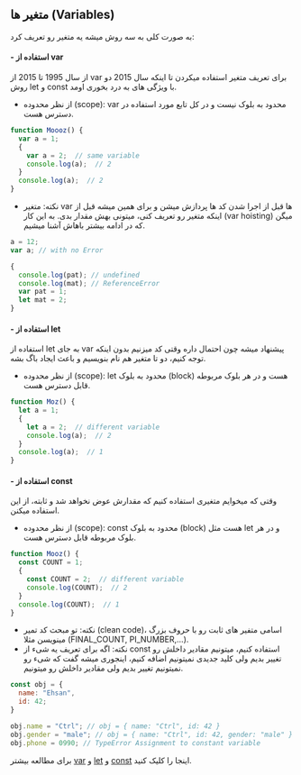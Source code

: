 ## متغیر ها (Variables)
به صورت کلی به سه روش میشه یه متغیر رو تعریف کرد:
####  - استفاده از var

از سال 1995 تا 2015 از var برای تعریف متغیر استفاده میکردن تا اینکه سال 2015 دو روش let و const با ویژگی های به درد بخوری اومد.
  - از نظر محدوده (scope): var محدود به بلوک نیست و در کل تابع مورد استفاده در دسترس هست.
```js
function Moooz() {
  var a = 1;
  {
    var a = 2;  // same variable
    console.log(a);  // 2
  }
  console.log(a);  // 2
}
```
  - نکته: متغیر var ها قبل از اجرا شدن کد ها پردازش میشن و برای همین میشه قبل از اینکه متغیر رو تعریف کنی، میتونی بهش مقدار بدی. به این کار (var hoisting) میگن که در ادامه بیشتر باهاش آشنا میشیم. 
```js
a = 12;
var a; // with no Error

{
  console.log(pat); // undefined
  console.log(mat); // ReferenceError
  var pat = 1;
  let mat = 2;
}
```
####  - استفاده از let

استفاده از let به جای var پیشنهاد میشه چون احتمال داره وقتی کد میزنیم بدون اینکه توجه کنیم، دو تا متغیر هم نام بنویسیم و باعث ایجاد باگ بشه.
  - از نظر محدوده (scope): let محدود به بلوک (block) هست و در هر بلوک مربوطه قابل دسترس هست.
```js
function Moz() {
  let a = 1;
  {
    let a = 2;  // different variable
    console.log(a);  // 2
  }
  console.log(a);  // 1
}
```
####  - استفاده از const

وقتی که میخوایم متغیری استفاده کنیم که مقدارش عوض نخواهد شد و ثابته، از این استفاده میکنن.
  - از نظر محدوده (scope): const محدود به بلوک (block) هست مثل let و در هر بلوک مربوطه قابل دسترس هست.
```js
function Mooz() {
  const COUNT = 1;
  {
    const COUNT = 2;  // different variable
    console.log(COUNT);  // 2
  }
  console.log(COUNT);  // 1
}
```
  - نکته: تو مبحث کد تمیر (clean code)، اسامی متفیر های ثابت رو با حروف بزرگ مینویسن مثلا (FINAL_COUNT, PI_NUMBER,...).
  - نکته: اگه برای تعریف یه شیء از const استفاده کنیم، میتونیم مقادیر داخلش رو تغییر بدیم ولی کلید جدیدی نمیتونیم اضافه کنیم، اینجوری میشه گفت که شیء رو نمیتونیم تغییر بدیم ولی مقادیر داخلش رو میتونیم.
```js
const obj = {
  name: "Ehsan",
  id: 42;
}

obj.name = "Ctrl"; // obj = { name: "Ctrl", id: 42 }
obj.gender = "male"; // obj = { name: "Ctrl", id: 42, gender: "male" }
obj.phone = 0990; // TypeError Assignment to constant variable
```

برای مطالعه بیشتر 
[var](https://developer.mozilla.org/en-US/docs/Web/JavaScript/Reference/Statements/var)
و
[let](https://developer.mozilla.org/en-US/docs/Web/JavaScript/Reference/Statements/let)
و
[const](https://developer.mozilla.org/en-US/docs/Web/JavaScript/Reference/Statements/const)
اینجا را کلیک کنید.
